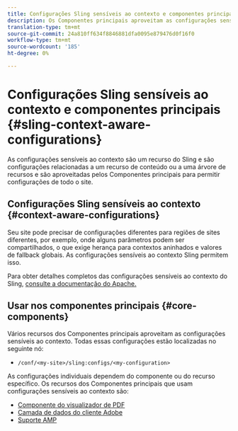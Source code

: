 ```yaml
---
title: Configurações Sling sensíveis ao contexto e componentes principais
description: Os Componentes principais aproveitam as configurações sensíveis ao contexto do Sling para determinados recursos
translation-type: tm+mt
source-git-commit: 24a810ff634f8846881dfa0095e879476d0f16f0
workflow-type: tm+mt
source-wordcount: '185'
ht-degree: 0%

---
```



# Configurações Sling sensíveis ao contexto e componentes principais {#sling-context-aware-configurations}

As configurações sensíveis ao contexto são um recurso do Sling e são configurações relacionadas a um recurso de conteúdo ou a uma árvore de recursos e são aproveitadas pelos Componentes principais para permitir configurações de todo o site.

## Configurações Sling sensíveis ao contexto {#context-aware-configurations}

Seu site pode precisar de configurações diferentes para regiões de sites diferentes, por exemplo, onde alguns parâmetros podem ser compartilhados, o que exige herança para contextos aninhados e valores de fallback globais. As configurações sensíveis ao contexto Sling permitem isso.

Para obter detalhes completos das configurações sensíveis ao contexto do Sling, [consulte a documentação do Apache.](https://sling.apache.org/documentation/bundles/context-aware-configuration/context-aware-configuration.html)

## Usar nos componentes principais {#core-components}

Vários recursos dos Componentes principais aproveitam as configurações sensíveis ao contexto. Todas essas configurações estão localizadas no seguinte nó:

* `/conf/<my-site>/sling:configs/<my-configuration>`

As configurações individuais dependem do componente ou do recurso específico. Os recursos dos Componentes principais que usam configurações sensíveis ao contexto são:

* [Componente do visualizador de PDF](https://github.com/adobe/aem-core-wcm-components/tree/master/content/src/content/jcr_root/apps/core/wcm/components/pdfviewer/v1/pdfviewer#context-aware-config)
* [Camada de dados do cliente Adobe](/help/developing/data-layer/overview.md#installation-activation)
* [Suporte AMP](https://github.com/adobe/aem-core-wcm-components/tree/master/extensions/amp)
